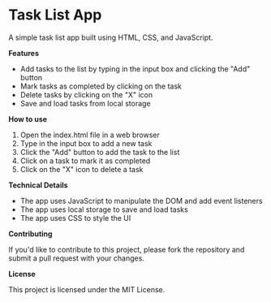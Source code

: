 

**Task List App**
================

A simple task list app built using HTML, CSS, and JavaScript.

**Features**

* Add tasks to the list by typing in the input box and clicking the "Add" button
* Mark tasks as completed by clicking on the task
* Delete tasks by clicking on the "X" icon
* Save and load tasks from local storage

**How to use**

1. Open the index.html file in a web browser
2. Type in the input box to add a new task
3. Click the "Add" button to add the task to the list
4. Click on a task to mark it as completed
5. Click on the "X" icon to delete a task

**Technical Details**

* The app uses JavaScript to manipulate the DOM and add event listeners
* The app uses local storage to save and load tasks
* The app uses CSS to style the UI

**Contributing**

If you'd like to contribute to this project, please fork the repository and submit a pull request with your changes.

**License**

This project is licensed under the MIT License.


